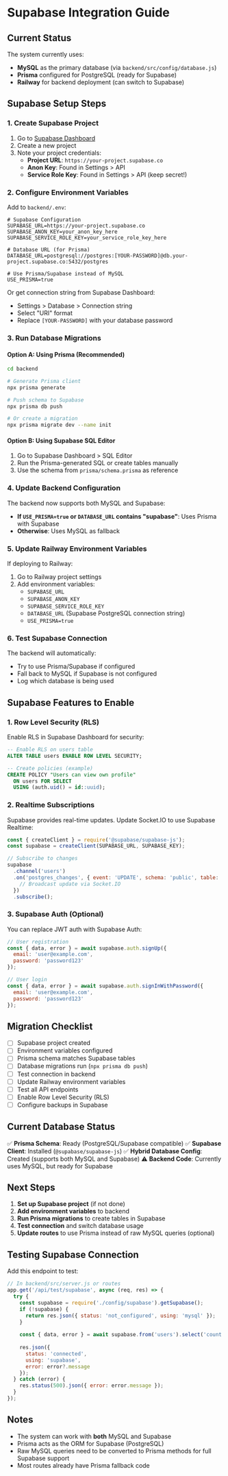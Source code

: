 # Supabase Integration Guide

## Current Status

The system currently uses:
- **MySQL** as the primary database (via `backend/src/config/database.js`)
- **Prisma** configured for PostgreSQL (ready for Supabase)
- **Railway** for backend deployment (can switch to Supabase)

## Supabase Setup Steps

### 1. Create Supabase Project

1. Go to [Supabase Dashboard](https://supabase.com)
2. Create a new project
3. Note your project credentials:
   - **Project URL**: `https://your-project.supabase.co`
   - **Anon Key**: Found in Settings > API
   - **Service Role Key**: Found in Settings > API (keep secret!)

### 2. Configure Environment Variables

Add to `backend/.env`:

```env
# Supabase Configuration
SUPABASE_URL=https://your-project.supabase.co
SUPABASE_ANON_KEY=your_anon_key_here
SUPABASE_SERVICE_ROLE_KEY=your_service_role_key_here

# Database URL (for Prisma)
DATABASE_URL=postgresql://postgres:[YOUR-PASSWORD]@db.your-project.supabase.co:5432/postgres

# Use Prisma/Supabase instead of MySQL
USE_PRISMA=true
```

Or get connection string from Supabase Dashboard:
- Settings > Database > Connection string
- Select "URI" format
- Replace `[YOUR-PASSWORD]` with your database password

### 3. Run Database Migrations

#### Option A: Using Prisma (Recommended)

```bash
cd backend

# Generate Prisma client
npx prisma generate

# Push schema to Supabase
npx prisma db push

# Or create a migration
npx prisma migrate dev --name init
```

#### Option B: Using Supabase SQL Editor

1. Go to Supabase Dashboard > SQL Editor
2. Run the Prisma-generated SQL or create tables manually
3. Use the schema from `prisma/schema.prisma` as reference

### 4. Update Backend Configuration

The backend now supports both MySQL and Supabase:

- **If `USE_PRISMA=true` or `DATABASE_URL` contains "supabase"**: Uses Prisma with Supabase
- **Otherwise**: Uses MySQL as fallback

### 5. Update Railway Environment Variables

If deploying to Railway:

1. Go to Railway project settings
2. Add environment variables:
   - `SUPABASE_URL`
   - `SUPABASE_ANON_KEY`
   - `SUPABASE_SERVICE_ROLE_KEY`
   - `DATABASE_URL` (Supabase PostgreSQL connection string)
   - `USE_PRISMA=true`

### 6. Test Supabase Connection

The backend will automatically:
- Try to use Prisma/Supabase if configured
- Fall back to MySQL if Supabase is not configured
- Log which database is being used

## Supabase Features to Enable

### 1. Row Level Security (RLS)

Enable RLS in Supabase Dashboard for security:

```sql
-- Enable RLS on users table
ALTER TABLE users ENABLE ROW LEVEL SECURITY;

-- Create policies (example)
CREATE POLICY "Users can view own profile"
  ON users FOR SELECT
  USING (auth.uid() = id::uuid);
```

### 2. Realtime Subscriptions

Supabase provides real-time updates. Update Socket.IO to use Supabase Realtime:

```javascript
const { createClient } = require('@supabase/supabase-js');
const supabase = createClient(SUPABASE_URL, SUPABASE_KEY);

// Subscribe to changes
supabase
  .channel('users')
  .on('postgres_changes', { event: 'UPDATE', schema: 'public', table: 'users' }, (payload) => {
    // Broadcast update via Socket.IO
  })
  .subscribe();
```

### 3. Supabase Auth (Optional)

You can replace JWT auth with Supabase Auth:

```javascript
// User registration
const { data, error } = await supabase.auth.signUp({
  email: 'user@example.com',
  password: 'password123'
});

// User login
const { data, error } = await supabase.auth.signInWithPassword({
  email: 'user@example.com',
  password: 'password123'
});
```

## Migration Checklist

- [ ] Supabase project created
- [ ] Environment variables configured
- [ ] Prisma schema matches Supabase tables
- [ ] Database migrations run (`npx prisma db push`)
- [ ] Test connection in backend
- [ ] Update Railway environment variables
- [ ] Test all API endpoints
- [ ] Enable Row Level Security (RLS)
- [ ] Configure backups in Supabase

## Current Database Status

✅ **Prisma Schema**: Ready (PostgreSQL/Supabase compatible)
✅ **Supabase Client**: Installed (`@supabase/supabase-js`)
✅ **Hybrid Database Config**: Created (supports both MySQL and Supabase)
⚠️ **Backend Code**: Currently uses MySQL, but ready for Supabase

## Next Steps

1. **Set up Supabase project** (if not done)
2. **Add environment variables** to backend
3. **Run Prisma migrations** to create tables in Supabase
4. **Test connection** and switch database usage
5. **Update routes** to use Prisma instead of raw MySQL queries (optional)

## Testing Supabase Connection

Add this endpoint to test:

```javascript
// In backend/src/server.js or routes
app.get('/api/test/supabase', async (req, res) => {
  try {
    const supabase = require('./config/supabase').getSupabase();
    if (!supabase) {
      return res.json({ status: 'not_configured', using: 'mysql' });
    }
    
    const { data, error } = await supabase.from('users').select('count').limit(1);
    
    res.json({
      status: 'connected',
      using: 'supabase',
      error: error?.message
    });
  } catch (error) {
    res.status(500).json({ error: error.message });
  }
});
```

## Notes

- The system can work with **both** MySQL and Supabase
- Prisma acts as the ORM for Supabase (PostgreSQL)
- Raw MySQL queries need to be converted to Prisma methods for full Supabase support
- Most routes already have Prisma fallback code


